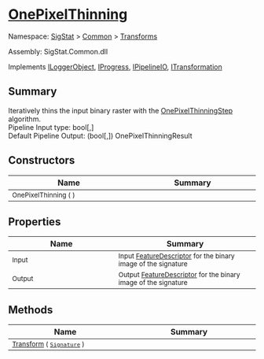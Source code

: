 # [OnePixelThinning](./OnePixelThinning.md)

Namespace: [SigStat]() > [Common](./../README.md) > [Transforms](./README.md)

Assembly: SigStat.Common.dll

Implements [ILoggerObject](./../ILoggerObject.md), [IProgress](./../Helpers/IProgress.md), [IPipelineIO](./../Pipeline/IPipelineIO.md), [ITransformation](./../ITransformation.md)

## Summary
Iteratively thins the input binary raster with the [OnePixelThinningStep](../../../../../SigStat/Common/Algorithms/OnePixelThinningStep.md) algorithm.  <br>Pipeline Input type: bool[,] <br>Default Pipeline Output: (bool[,]) OnePixelThinningResult

## Constructors

| Name<div><a href="#"><img width=400></a></div> | Summary<div><a href="#"><img width=475></a></div> | 
| --- | --- | 
| <sub>OnePixelThinning (  )</sub> | <sub></sub> | 


## Properties

| Name<div><a href="#"><img width=400></a></div> | Summary<div><a href="#"><img width=475></a></div> | 
| --- | --- | 
| <sub>Input</sub> | <sub>Input [FeatureDescriptor](../../../../../SigStat/Common/FeatureDescriptor.md) for the binary image of the signature</sub> | 
| <sub>Output</sub> | <sub>Output [FeatureDescriptor](../../../../../SigStat/Common/FeatureDescriptor.md) for the binary image of the signature</sub> | 


## Methods

| Name<div><a href="#"><img width=400></a></div> | Summary<div><a href="#"><img width=475></a></div> | 
| --- | --- | 
| <sub>[Transform](./Methods/OnePixelThinning--Transform.md) ( [`Signature`](./../Signature.md) )</sub> | <sub></sub> | 



